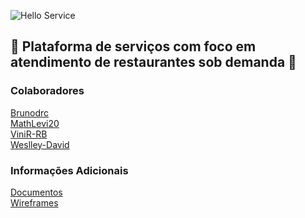 ![Hello Service](https://user-images.githubusercontent.com/48967791/188336206-56c5a4d7-8830-4e32-928e-5eb6f3110694.png)

## 🥂 Plataforma de serviços com foco em atendimento de restaurantes sob demanda 🍴 ##

### Colaboradores ###

<a href="https://github.com/Brunodrc" target="_blank">Brunodrc</a><br/>
<a href="https://github.com/MathLevi20" target="_blank">MathLevi20</a><br/>
<a href="https://github.com/ViniR-RB" target="_blank">ViniR-RB</a><br/>
<a href="https://github.com/Weslley-David" target="_blank">Weslley-David</a>

### Informações Adicionais ###

<a href="https://github.com/Weslley-David/Hello-Service/tree/main/Documents" target="_blank">Documentos</a><br/>
<a href="https://www.figma.com/file/baN3nXA1MCxhm0tP3tsqAy/Hello-Service?node-id=0%3A1" target="_blank">Wireframes</a>

